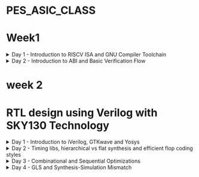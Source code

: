
# PES_ASIC_CLASS
# Week1


<details>
  <summary>Day 1 - Introduction to RISCV ISA and GNU Compiler Toolchain </summary>
  <br>
  
### C program for Sum 1 to N.

#### Compiling it using C compiler.

![WhatsApp Image 2023-08-21 at 13 50 19](https://github.com/kamildamudi21/PES_ASIC_CLASS/assets/141449459/b3f87d49-77e7-47c5-a5ca-17116cad44a9)

#### Compiling using RISC-V Compiler.

```
riscv64-unknown-elf-gcc -O1 -mabi=lp64 -march=rv64i -o sum1ton.o sum1ton.c
spike pk sum1ton.o
```
![WhatsApp Image 2023-08-21 at 13 50 20](https://github.com/kamildamudi21/PES_ASIC_CLASS/assets/141449459/e929d2ce-49f9-45a9-871e-3eb169cbbd35)

#### To debug the ALP generated by the compiler

```
spike -d pk sum1ton.o
```
![debug](https://github.com/kamildamudi21/PES_ASIC_CLASS/assets/141449459/a8ae913e-1623-4e06-84c8-0fef0e932645)

### C program that shows the maximum and minimum values of 64bit unsigend and signed numbers.

```
unsign_sign.c
```
![unsign](https://github.com/kamildamudi21/PES_ASIC_CLASS/assets/141449459/817ccbd8-79a1-4fa7-b45d-a1b5a5b0f722)
</details>

<details>
  <summary>Day 2 - Introduction to ABI and Basic Verification Flow </summary>
  <br>

### Simulate a C program using ABI function call (using registers) and execute
![DAy2_1](https://github.com/kamildamudi21/PES_ASIC_CLASS/assets/141449459/53ae4c51-715c-45ba-bc4e-46220b187f76)
![DAY2_2](https://github.com/kamildamudi21/PES_ASIC_CLASS/assets/141449459/700d7efe-a7b0-48a9-94fb-cd7200f3eef1)

</details>

# week 2
#  RTL design using Verilog with SKY130 Technology 

<details>
    <summary> Day 1 - Introduction to iVerilog, GTKwave and Yosys  </summary>
    <br>
      
## Task 1
## Loading a mux and it's testbench into iverilog 
    
+ `cd vsd/sky130RTLDesignAndSynthesisWorkshop/verilog_files`
+ `iverilog good_mux.v tb_good_mux.v`
+ `./a.out`
+ ` gtkwave tb_good_mux.vcd`

  ![iverilogGTKwave1_2](https://github.com/kamildamudi21/PES_ASIC_CLASS/assets/141449459/ba25f023-c25b-4bc3-8092-a0af5f6fdf19)
    
    To see The Contents of the files:

    `gvim tb_good_mux.v -o good_mux.v`

  ![iverilogGTK2](https://github.com/kamildamudi21/PES_ASIC_CLASS/assets/141449459/be036b5d-5a72-4870-ace5-379d0b580024)

## Task 2
## Labs using Yosys and Sky130 PDKs
     
  +   To invoke **yosys**
  -  `cd`
  -  `cd vsd/sky130RTLDesignAndSynthesisWorkshop/verilog_files`
  -   Type `yosys`
     <br>
  
    ![yosys](https://github.com/kamildamudi21/PES_ASIC_CLASS/assets/141449459/86268c2a-a383-4acb-858d-156b391fc29f)


  + ` read_liberty -lib ../lib/sky130_fd_sc_hd__tt_025C_1v80.lib`
  +  `read_verilog good_mux.v`
  +  ` synth -top good_mux`

    ![yosysgoodmux](https://github.com/kamildamudi21/PES_ASIC_CLASS/assets/141449459/e3be1520-d417-42f7-99fb-7a87db45dc29)

  + To generate the netlist

  `abc -liberty ../lib/sky130_fd_sc_hd__tt_025C_1v80.lib`
  
  <img width="271" alt="yosysabc" src="https://github.com/kamildamudi21/PES_ASIC_CLASS/assets/141449459/4418e9f7-a304-4516-983c-274dffb2ef6f">

  + To see the logic realised
   `show`

![yosysshow](https://github.com/kamildamudi21/PES_ASIC_CLASS/assets/141449459/95910882-e37d-47d2-b5cb-8d72888ca375)


  To write the netlist

   - `write_verilog good_mux_netlist.v`
   - `!gvim good_mux_netlist.v`

  - To view a simplified code
     
     ` write_verilog -noattr good_mux_netlist.v`
     
     `!gvim good_mux_netlist.v`
    
<img width="224" alt="yosysreadnetlist" src="https://github.com/kamildamudi21/PES_ASIC_CLASS/assets/141449459/4b0c12a1-f520-43bc-bcea-5df602a15373">

![YOSYSNETVIEW](https://github.com/kamildamudi21/PES_ASIC_CLASS/assets/141449459/c42e86b6-1eee-4b6f-ae43-5dc65f3338da)
</details>  

<details>
  <summary> Day 2 - Timing libs, hierarchical vs flat synthesis and efficient flop coding styles </summary>
  <br>

## Introduction to .lib

## Task 1
### Command to invoke sky130_fd_sc_hd__tt_025C_1v80.lib file 

```
 vim ../lib/sky130_fd_sc_hd__tt_025C_1v80.lib
```
![vim task1](https://github.com/kamildamudi21/PES_ASIC_CLASS/assets/141449459/f5c3ed13-8151-4712-875c-e012b6371ea6)

## Task 2
## Hier synthesis flat synthesis 

```
yosys
read_liberty -lib ../lib//sky130_fd_sc_hd__tt_025C_1v80.lib
read_verilog multiple_modules.v
synth -top multiple_modules
abc -liberty ../lib/sky130_fd_sc_hd__tt_025C_1v80.lib
show multiple_modules
```

![gvimtask2](https://github.com/kamildamudi21/PES_ASIC_CLASS/assets/141449459/eff510c4-cc38-496f-908b-16da24b27f96)
![gvimshowtask2](https://github.com/kamildamudi21/PES_ASIC_CLASS/assets/141449459/8778bf52-67b4-4b35-8304-4b81f04e08ca)

```
write_verilog multiple_modules_hier.v
!vim multiple_modules_hier.v 
```
![task2last](https://github.com/kamildamudi21/PES_ASIC_CLASS/assets/141449459/d1492953-aa73-459b-a3b3-f837759fc80c)

## Task 3

## Various Flop Coding Styles and optimization

### For asynchronous reset
```
iverilog dff_asyncres.v tb_dff_asyncres.v
./a.out
gtkwave tb_dff_asyncres.vcd 
```
![AsynchornousTask3](https://github.com/kamildamudi21/PES_ASIC_CLASS/assets/141449459/80cbe20d-5692-4bec-a77f-502303f98995)

### For asynchronous set
```
iverilog dff_async_set.v tb_dff_async_set.v
./a.out
gtkwave tb_dff_async_set.vcd
```
![AsynchornousTask33](https://github.com/kamildamudi21/PES_ASIC_CLASS/assets/141449459/b59bb041-f3a4-4fd5-acec-71922d50d273)

### For Synchronous reset
```
iverilog dff_syncres.v tb_dff_syncres.v
./a.out
gtkwave tb_dff_syncres.vcd 
```
![SynchronousTask3](https://github.com/kamildamudi21/PES_ASIC_CLASS/assets/141449459/1f12c9c3-72a0-493f-8393-636ead6965e6)

## Task 4
### Synthesizing all 3 codes using yosys

```
yosys
read_liberty -lib ../lib/sky130_fd_sc_hd__tt_025C_1v80.lib
read_verilog dff_asyncres.v
synth -top dff_asyncres
dfflibmap -liberty ../lib/sky130_fd_sc_hd__tt_025C_1v80.lib
abc -liberty ../lib//sky130_fd_sc_hd__tt_025C_1v80.lib
show
```

![Task4show](https://github.com/kamildamudi21/PES_ASIC_CLASS/assets/141449459/2c1cde75-55cd-4749-8102-aa660bf0c607)

```
read_verilog dff_async_set.v
synth -top dff_async_set
dfflibmap -liberty ../lib//sky130_fd_sc_hd__tt_025C_1v80.lib
abc -liberty ../lib/sky130_fd_sc_hd__tt_025C_1v80.lib
show
```
![TASK4Show2](https://github.com/kamildamudi21/PES_ASIC_CLASS/assets/141449459/a1eb1a7a-697a-4bd2-b81e-a241c2255795)

```
read_verilog dff_syncres.v
synth -top dff_syncres
dfflibmap -liberty ../lib/sky130_fd_sc_hd__tt_025C_1v80.lib
abc -liberty ../lib/sky130_fd_sc_hd__tt_025C_1v80.lib
show
```
![TASk4Show3](https://github.com/kamildamudi21/PES_ASIC_CLASS/assets/141449459/d41e0d2d-d971-414b-a57f-4139d8fae5b5)

</details>

<details>
  <summary> Day 3 - Combinational and Sequential Optimizations </summary>
  <br>

# Introduction to optimizations
## Combinational logic optimizations
**opt_check1.v**
```
read_liberty -lib ../lib/sky130_fd_sc_hd__tt_025C_1v80.lib  
read_verilog opt_check.v
synth -top opt_check
opt_clean -purge
abc -liberty ../lib/sky130_fd_sc_hd__tt_025C_1v80.lib
show
```
![opt_check1](https://github.com/kamildamudi21/PES_ASIC_CLASS/assets/141449459/64f56b67-68cb-447b-a67c-a72f3c1e87ef)


**opt_check2.v**
```
read_liberty -lib ../lib/sky130_fd_sc_hd__tt_025C_1v80.lib  
read_verilog opt_check2.v
synth -top opt_check2
opt_clean -purge
abc -liberty ../lib/sky130_fd_sc_hd__tt_025C_1v80.lib
show
```
![optcheck2](https://github.com/kamildamudi21/PES_ASIC_CLASS/assets/141449459/ac82624e-d9f4-4251-a6a3-c78276514ed2)

**opt_check3.v**

```
read_liberty -lib ../lib/sky130_fd_sc_hd__tt_025C_1v80.lib  
read_verilog opt_check3.v
synth -top opt_check3
opt_clean -purge
abc -liberty ../lib/sky130_fd_sc_hd__tt_025C_1v80.lib
show
```
![optcheck3](https://github.com/kamildamudi21/PES_ASIC_CLASS/assets/141449459/0f7af77b-53ef-430c-907d-d81986b6e84b)

**multiple_module_opt.v**
```
read_liberty -lib ../lib/sky130_fd_sc_hd__tt_025C_1v80.lib  
read_verilog multiple_module_opt.v
synth -top multiple_module_opt
flatten
opt_clean -purge
abc -liberty ../lib/sky130_fd_sc_hd__tt_025C_1v80.lib
show
```
![multiple_module](https://github.com/kamildamudi21/PES_ASIC_CLASS/assets/141449459/fa8841f9-bdfc-496b-afb9-2e8ca5b9e385)

# Sequential logic optimizations
**dff_const1.v**

```
iverilog dff_const1.v tb_dff_const1.v
./a.out
gtkwave tb_dff_const1.vcd
```
![dffcon1](https://github.com/kamildamudi21/PES_ASIC_CLASS/assets/141449459/00a2f90b-2f90-4fa5-949f-04bd1337fe9d)

**Synthesis**
```
  read_liberty -lib ../lib/sky130_fd_sc_hd__tt_025C_1v80.lib  
  read_verilog dff_const1.v
  synth -top dff_const1
  dfflibmap -liberty ../lib/sky130_fd_sc_hd__tt_025C_1v80.lib 
  abc -liberty ../lib/sky130_fd_sc_hd__tt_025C_1v80.lib
  show
```
![dffcon1_synth](https://github.com/kamildamudi21/PES_ASIC_CLASS/assets/141449459/c1ebaa9d-5efc-419a-8e72-e1d73ea929a2)

**dff_const2.v**
```
iverilog dff_const2.v tb_dff_const2.v
./a.out
gtkwave tb_dff_const2.vcd
```
![dffcon2](https://github.com/kamildamudi21/PES_ASIC_CLASS/assets/141449459/d1b6b370-3d10-4c34-8655-4705d1cc9156)


**Synthesis**
```
  read_liberty -lib ../lib/sky130_fd_sc_hd__tt_025C_1v80.lib  
  read_verilog dff_const2.v
  synth -top dff_const2
  dfflibmap -liberty ../lib/sky130_fd_sc_hd__tt_025C_1v80.lib 
  abc -liberty ../lib/sky130_fd_sc_hd__tt_025C_1v80.lib
  show
```
![dffcon2_synth](https://github.com/kamildamudi21/PES_ASIC_CLASS/assets/141449459/28e578f6-658b-4383-8540-e79f1a276856)


**dff_const3.v**

```
iverilog dff_const3.v tb_dff_const2.v
./a.out
gtkwave tb_dff_const3.vcd
```
![dffcon3](https://github.com/kamildamudi21/PES_ASIC_CLASS/assets/141449459/7902c776-d76e-45e8-99d3-83a4d11296e0)


**Synthesis**
```
  read_liberty -lib ../lib/sky130_fd_sc_hd__tt_025C_1v80.lib  
  read_verilog dff_const3.v
  synth -top dff_const3
  dfflibmap -liberty ../lib/sky130_fd_sc_hd__tt_025C_1v80.lib 
  abc -liberty ../lib/sky130_fd_sc_hd__tt_025C_1v80.lib
  show
```
![dffcon3_synth](https://github.com/kamildamudi21/PES_ASIC_CLASS/assets/141449459/35b2bbe3-f689-418c-a487-b3a56c689f14)

# Sequential optimzations for unused outputs

**counter_opt.v**
**Synthesis**
```
  read_liberty -lib ../lib/sky130_fd_sc_hd__tt_025C_1v80.lib  
  read_verilog counter_opt.v
  synth -top counter_opt
  dfflibmap -liberty ../lib/sky130_fd_sc_hd__tt_025C_1v80.lib 
  abc -liberty ../lib/sky130_fd_sc_hd__tt_025C_1v80.lib
  show
```
![counter_opt](https://github.com/kamildamudi21/PES_ASIC_CLASS/assets/141449459/e4315532-4ea8-44e1-9375-d5c765f4d77c)

**counter_opt2.v**

**Synthesis**
```
  read_liberty -lib ../lib/sky130_fd_sc_hd__tt_025C_1v80.lib  
  read_verilog counter_opt2.v
  synth -top counter_opt
  dfflibmap -liberty ../lib/sky130_fd_sc_hd__tt_025C_1v80.lib 
  abc -liberty ../lib/sky130_fd_sc_hd__tt_025C_1v80.lib
  show
```
</details>

<details>
  <summary> Day 4 - GLS and Synthesis-Simulation Mismatch </summary>
  <br>

**ternary_operator_mux.v**
	
**Simulation**
```
iverilog ternary_operator_mux.v tb_ternary_operator_mux.v
./a.out
gtkwave tb_ternary_operator_mux.vcd
```
![Ternary operator](https://github.com/kamildamudi21/PES_ASIC_CLASS/assets/141449459/f77cdb7a-12e4-4ec2-896b-47462c141a00)

**Synthesis**
```
read_liberty -lib ../lib/sky130_fd_sc_hd__tt_025C_1v80.lib
read_verilog ternary_operator_mux.v
synth -top ternary_operator_mux
abc -liberty ../lib/sky130_fd_sc_hd__tt_025C_1v80.lib
write_verilog -noattr ternary_operator_mux_netlist.v
show
```
![Ternary operator_synth](https://github.com/kamildamudi21/PES_ASIC_CLASS/assets/141449459/2b7048f9-7874-458f-8846-f6ef375639d9)

**GLS**
To to Gate level simulation, Invoke iverilog with verilog modules
```
iverilog ../my_lib/verilog_model/primitives.v ../my_lib/verilog_model/sky130_fd_sc_hd.v ternary_operator_mux_netlist.v tb_ternary_operator_mux.v
./a.out
gtkwave tb_ternary_operator_mux.vcd
```
![ternary_operator_gls](https://github.com/kamildamudi21/PES_ASIC_CLASS/assets/141449459/3fa1f81b-6798-438c-b295-7b3a16de201d)

** bad_mux.v**
**RTL Simulation**
```
iverilog bad_mux.v tb_bad_mux.v
./a.out
gtkwave tb_bad_mux.vcd
```
![badmux](https://github.com/kamildamudi21/PES_ASIC_CLASS/assets/141449459/67b6e9b5-38c2-4156-be0b-ba598d8ee8f8)


**Synthesis**
```
read_liberty -lib ../lib/sky130_fd_sc_hd__tt_025C_1v80.lib
read_verilog bad_mux.v
synth -top bad_mux
abc -liberty ../lib/sky130_fd_sc_hd__tt_025C_1v80.lib
write_verilog -noattr bad_mux_netlist.v
show
```
![badmux_synth](https://github.com/kamildamudi21/PES_ASIC_CLASS/assets/141449459/2e672237-30db-4ef6-90bc-a18e7687faa4)

**GLS**
To to Gate level simulation, Invoke iverilog with verilog modules
```
iverilog ../my_lib/verilog_model/primitives.v ../my_lib/verilog_model/sky130_fd_sc_hd.v bad_mux_netlist.v tb_bad_mux.v
./a.out
gtkwave tb_bad_mux.vcd
```
![badmuxgls](https://github.com/kamildamudi21/PES_ASIC_CLASS/assets/141449459/a69f7527-b0e8-4e51-86d8-f6ef8cb1e1da)

# Labs on synth-sim mismatch for blocking statement
**blocking_caveat.v**

**RTL Simulation**
```
iverilog blocking_caveat.v tb_blocking_caveat.v
./a.out
gtkwave tb_blocking_caveat.vcd
```
![blockingcaveat](https://github.com/kamildamudi21/PES_ASIC_CLASS/assets/141449459/bb532eae-8f69-47be-a167-e95776fd1822)

**Synthesis**
```
read_liberty -lib ../lib/sky130_fd_sc_hd__tt_025C_1v80.lib
read_verilog blocking_caveat.v
synth -top blocking_caveat
abc -liberty ../lib/sky130_fd_sc_hd__tt_025C_1v80.lib
write_verilog -noattr blocking_caveat_netlist.v
show
```
![blockingcaveatsynth](https://github.com/kamildamudi21/PES_ASIC_CLASS/assets/141449459/e32d47df-0518-4578-bdc0-985610c63bde)


**GLS**
To to Gate level simulation, Invoke iverilog with verilog modules
```
iverilog ../my_lib/verilog_model/primitives.v ../my_lib/verilog_model/sky130_fd_sc_hd.v blocking_caveat_netlist.v tb_blocking_caveat.v
./a.out
gtkwave tb_blocking_caveat.vcd
```
![blockingcaveatgls](https://github.com/kamildamudi21/PES_ASIC_CLASS/assets/141449459/a48509d0-f17c-444e-ad34-b50cb3c112a6)















